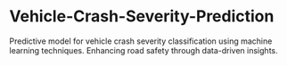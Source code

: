 # Vehicle-Crash-Severity-Prediction
Predictive model for vehicle crash severity classification using machine learning techniques. Enhancing road safety through data-driven insights.
